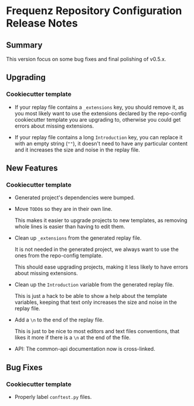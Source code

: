 # Frequenz Repository Configuration Release Notes

## Summary

This version focus on some bug fixes and final polishing of v0.5.x.

## Upgrading

### Cookiecutter template

- If your replay file contains a `_extensions` key, you should remove it, as you most likely want to use the extensions declared by the repo-config cookiecutter template you are upgrading to, otherwise you could get errors about missing extensions.

- If your replay file contains a long `Introduction` key, you can replace it with an empty string (`""`), it doesn't need to have any particular content and it increases the size and noise in the replay file.

## New Features

### Cookiecutter template

- Generated project's dependencies were bumped.

- Move `TODO`s so they are in their own line.

  This makes it easier to upgrade projects to new templates, as removing whole lines is easier than having to edit them.

- Clean up `_extensions` from the generated replay file.

  It is not needed in the generated project, we always want to use the ones from the repo-config template.

  This should ease upgrading projects, making it less likely to have errors about missing extensions.

- Clean up the `Introduction` variable from the generated replay file.

  This is just a hack to be able to show a help about the template variables, keeping that text only increases the size and noise in the replay file.

- Add a `\n` to the end of the replay file.

  This is just to be nice to most editors and text files conventions, that likes it more if there is a `\n` at the end of the file.

- API: The common-api documentation now is cross-linked.

## Bug Fixes

### Cookiecutter template

- Properly label `conftest.py` files.
